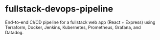 # fullstack-devops-pipeline
End-to-end CI/CD pipeline for a fullstack web app (React + Express) using Terraform, Docker, Jenkins, Kubernetes, Prometheus, Grafana, and Datadog.
